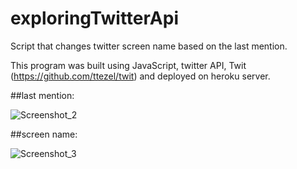 # exploringTwitterApi
Script that changes twitter screen name based on the last mention.

This program was built using JavaScript, twitter API, Twit (https://github.com/ttezel/twit) and deployed on heroku server.

##last mention:

![Screenshot_2](https://user-images.githubusercontent.com/68652087/96167684-2591fc00-0ef6-11eb-83df-15fdca66df26.png)




##screen name:

![Screenshot_3](https://user-images.githubusercontent.com/68652087/96167715-304c9100-0ef6-11eb-8b85-426a5905cc8f.png)
